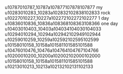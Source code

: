 u10787010787_10787a107877107878107877 my
u10283010283_10283a102832102838102833 rock
u10227010227_10227a102272102272102277 1 day
u10836010836_10836a108368108363108366 one day
u10403010403_10403a104034104030104033 
u10294010294_10294a102942102949102944
u10259010259_10259a102592102595102599
u10158010158_10158a101581101585101588
u10476010476_10476a104764104767104766
u10200010200_10200a102002102000102000
u10158010158_10158a101581101585101588
u10213010213_10213a102132102131102133
